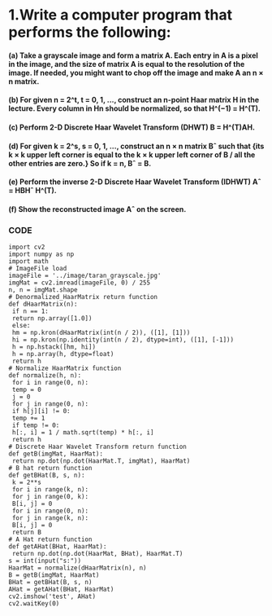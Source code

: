 # 1.Write a computer program that performs the following:
#### (a) Take a grayscale image and form a matrix A. Each entry in A is a pixel in the image, and the size of matrix A is equal to the resolution of the image. If needed, you might want to chop off the image and make A an n × n matrix.
#### (b) For given n = 2^t, t = 0, 1, ..., construct an n-point Haar matrix H in the lecture. Every column in Hn should be normalized, so that H^(−1) = H^(T).
#### (c) Perform 2-D Discrete Haar Wavelet Transform (DHWT) B = H^(T)AH.
#### (d) For given k = 2^s, s = 0, 1, ..., construct an n × n matrix Bˆ such that {its k × k upper left corner is equal to the k × k upper left corner of B / all the other entries are zero.} So if k = n, Bˆ = B.
#### (e) Perform the inverse 2-D Discrete Haar Wavelet Transform (IDHWT) Aˆ = HBHˆ H^(T).
#### (f) Show the reconstructed image Aˆ on the screen.

### CODE
```
import cv2
import numpy as np
import math
# ImageFile load
imageFile = '../image/taran_grayscale.jpg'
imgMat = cv2.imread(imageFile, 0) / 255
n, n = imgMat.shape
# Denormalized_HaarMatrix return function
def dHaarMatrix(n):
 if n == 1:
 return np.array([1.0])
 else:
 hm = np.kron(dHaarMatrix(int(n / 2)), ([1], [1]))
 hi = np.kron(np.identity(int(n / 2), dtype=int), ([1], [-1]))
 h = np.hstack([hm, hi])
 h = np.array(h, dtype=float)
 return h
# Normalize HaarMatrix function
def normalize(h, n):
 for i in range(0, n):
 temp = 0
 j = 0
 for j in range(0, n):
 if h[j][i] != 0:
 temp += 1
 if temp != 0:
 h[:, i] = 1 / math.sqrt(temp) * h[:, i]
 return h
# Discrete Haar Wavelet Transform return function
def getB(imgMat, HaarMat):
 return np.dot(np.dot(HaarMat.T, imgMat), HaarMat)
# B hat return function
def getBHat(B, s, n):
 k = 2**s
 for i in range(k, n):
 for j in range(0, k):
 B[i, j] = 0
 for i in range(0, n):
 for j in range(k, n):
 B[i, j] = 0
 return B
# A Hat return function
def getAHat(BHat, HaarMat):
 return np.dot(np.dot(HaarMat, BHat), HaarMat.T)
s = int(input("s:"))
HaarMat = normalize(dHaarMatrix(n), n)
B = getB(imgMat, HaarMat)
BHat = getBHat(B, s, n)
AHat = getAHat(BHat, HaarMat)
cv2.imshow('test', AHat)
cv2.waitKey(0)
```
